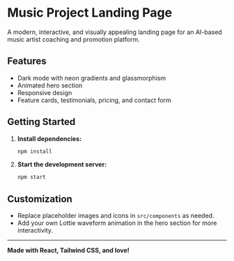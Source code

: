 # Music Project Landing Page

A modern, interactive, and visually appealing landing page for an AI-based music artist coaching and promotion platform.

## Features
- Dark mode with neon gradients and glassmorphism
- Animated hero section
- Responsive design
- Feature cards, testimonials, pricing, and contact form

## Getting Started

1. **Install dependencies:**
   ```bash
   npm install
   ```
2. **Start the development server:**
   ```bash
   npm start
   ```

## Customization
- Replace placeholder images and icons in `src/components` as needed.
- Add your own Lottie waveform animation in the hero section for more interactivity.

---

**Made with React, Tailwind CSS, and love!** 